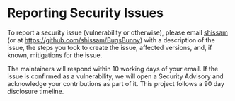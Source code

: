 # Reporting Security Issues

To report a security issue (vulnerability or otherwise), please email
[shissam](mailto:nobody@nobody.com) (or at https://github.com/shissam/BugsBunny)
with a description of the issue, the steps you took to create the issue,
affected versions, and, if known, mitigations for the issue.

The maintainers will respond within 10 working days of your
email. If the issue is confirmed as a vulnerability, we will open a
Security Advisory and acknowledge your contributions as part of it. This project
follows a 90 day disclosure timeline.
